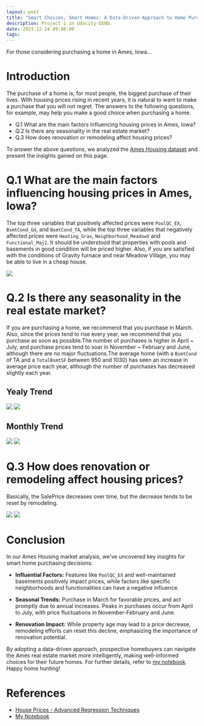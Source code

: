 ```yaml
---
layout: post
title: "Smart Choices, Smart Homes: A Data-Driven Approach to Home Purchases in Ames"
description: Project 1 in Udacity-DSND.
date: 2023-12-24 09:00:00
tags: 
---
```


For those considering purchasing a home in Ames, Iowa...

# Introduction

The purchase of a home is, for most people, the biggest purchase of their lives. With housing prices rising in recent years, it is natural to want to make a purchase that you will not regret. The answers to the following questions, for example, may help you make a good choice when purchasing a home.

- Q.1 What are the main factors influencing housing prices in Ames, Iowa?
- Q.2 Is there any seasonality in the real estate market?
- Q.3 How does renovation or remodeling affect housing prices?


To answer the above questions, we analyzed the [Ames Housing dataset](https://www.kaggle.com/c/house-prices-advanced-regression-techniques/overview) and present the insights gained on this page.

# Q.1 What are the main factors influencing housing prices in Ames, Iowa?

The top three variables that positively affected prices were `PoolQC_EX`, `BsmtCond_Gd`, and `BsmtCond_TA`, while the top three variables that negatively affected prices were `Heating_Grav`, `Neighborhood_MeadowV` and `Functional_Maj2`. It should be understood that properties with pools and basements in good condition will be priced higher. Also, if you are satisfied with the conditions of Gravity furnace and near Meadow Village, you may be able to live in a cheap house.

![](./img/2023-12-24-feature-importance.png)

# Q.2 Is there any seasonality in the real estate market?

If you are purchasing a home, we recommend that you purchase in March. Also, since the prices tend to rise every year, we recommend that you purchase as soon as possible.The number of purchases is higher in April ~ July, and purchase prices tend to soar in November ~ February and June, although there are no major fluctuations.The average home (with a `BsmtCond` of TA and a `TotalBsmtSF` between 950 and 1030) has seen an increase in average price each year, although the number of purchases has decreased slightly each year.

## Yealy Trend
![](./img/2023-12-24-Count-of-PurchasingHouse-yearly.png)
![](./img/2023-12-24-SalePrice-yearly.png)

## Monthly Trend
![](./img/2023-12-24-Count-of-PurchasingHouse-monthly.png)
![](./img/2023-12-24-SalePrice-monthly.png)

# Q.3 How does renovation or remodeling affect housing prices?

Basically, the SalePrice decreases over time, but the decrease tends to be reset by remodeling.

![](./img/2023-12-24-Age-Remod-and-NoRemod.png)
![](./img/2023-12-24-Age-from-Build-and-Remod.png)


# Conclusion

In our Ames Housing market analysis, we've uncovered key insights for smart home purchasing decisions:

- **Influential Factors:** Features like `PoolQC_EX` and well-maintained basements positively impact prices, while factors like specific neighborhoods and functionalities can have a negative influence.

- **Seasonal Trends:** Purchase in March for favorable prices, and act promptly due to annual increases. Peaks in purchases occur from April to July, with price fluctuations in November-February and June.

- **Renovation Impact:** While property age may lead to a price decrease, remodeling efforts can reset this decline, emphasizing the importance of renovation potential.

By adopting a data-driven approach, prospective homebuyers can navigate the Ames real estate market more intelligently, making well-informed choices for their future homes. For further details, refer to [my notebook](https://github.com/soyaoki/DSND-Writing-a-Data-Scientist-Blog-Post). Happy home hunting!



# References
- [House Prices - Advanced Regression Techniques](https://www.kaggle.com/c/house-prices-advanced-regression-techniques/overview)
- [My Notebook](https://github.com/soyaoki/DSND-Writing-a-Data-Scientist-Blog-Post)

